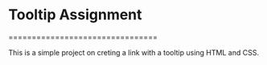 # Tooltip Assignment
================================

This is a simple project on creting a link with a tooltip using HTML and CSS.